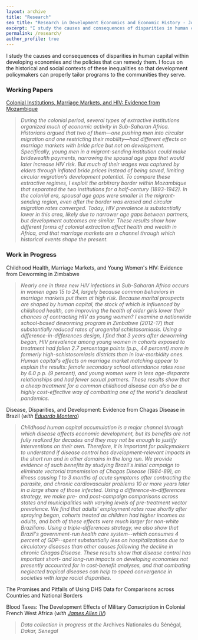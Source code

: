 ```yaml
---
layout: archive
title: "Research"
seo_title: "Research in Development Economics and Economic History - Jon Denton-Schneider"
excerpt: "I study the causes and consequences of disparities in human capital in developing economies and the policies that can remedy them."
permalink: /research/
author_profile: true
---
```


<p>
I study the causes and consequences of disparities in human capital within developing economies and the policies that can remedy them. I focus on the historical and social contexts of these inequalities so that development policymakers can properly tailor programs to the communities they serve.
</p>

<h3>Working Papers</h3>

<p>
<a href="https://jondentonschneider.com/files/denton-schneider_institutions_hiv.pdf">Colonial Institutions, Marriage Markets, and HIV: Evidence from Mozambique</a>
  <blockquote>
  <i>During the colonial period, several types of extractive institutions organized much of economic activity in Sub-Saharan Africa. Historians argued that two of them&mdash;one pushing men into circular migration and one restricting their mobility&mdash;had different effects on marriage markets with bride price but not on development. Specifically, young men in a migrant-sending institution could make bridewealth payments, narrowing the spousal age gaps that would later increase HIV risk. But much of their wages was captured by elders through inflated bride prices instead of being saved, limiting circular migration’s development potential. To compare these extractive regimes, I exploit the arbitrary border within Mozambique that separated the two institutions for a half-century (1893-1942). In the colonial era, spousal age gaps were smaller in the migrant-sending region, even after the border was erased and circular migration rates converged. Today, HIV prevalence is substantially lower in this area, likely due to narrower age gaps between partners, but development outcomes are similar. These results show how different forms of colonial extraction affect health and wealth in Africa, and that marriage markets are a channel through which historical events shape the present.</i>
  </blockquote>
  </p>


  
<h3>Work in Progress</h3>

<p>
  Childhood Health, Marriage Markets, and Young Women's HIV: Evidence from Deworming in Zimbabwe
  <blockquote>
  <i>Nearly one in three new HIV infections in Sub-Saharan Africa occurs in women ages 15 to 24, largely because common behaviors in marriage markets put them at high risk. Because marital prospects are shaped by human capital, the stock of which is influenced by childhood health, can improving the health of older girls lower their chances of contracting HIV as young women? I examine a nationwide school-based deworming program in Zimbabwe (2012-17) that substantially reduced rates of urogenital schistosomiasis. Using a difference-in-differences design, I find that 3 years after deworming began, HIV prevalence among young women in cohorts exposed to treatment had fallen 2.7 percentage points (p.p., 44 percent) more in formerly high-schistosomiasis districts than in low-morbidity ones. Human capital's effects on marriage market matching appear to explain the results: female secondary school attendance rates rose by 6.0 p.p. (9 percent), and young women were in less age-disparate relationships and had fewer sexual partners. These results show that a cheap treatment for a common childhood disease can also be a highly cost-effective way of combatting one of the world's deadliest pandemics.</i>
  </blockquote>
  </p>
  
<p>
 Disease, Disparities, and Development: Evidence from Chagas Disease in Brazil (<i>with <a href="https://www.eduardo-montero.com/">Eduardo Montero</a></i>)
  <blockquote>
  <i>Childhood human capital accumulation is a major channel through which disease affects economic development, but its benefits are not fully realized for decades and they may not be enough to justify interventions on their own. Therefore, it is important for policymakers to understand if disease control has development-relevant impacts in the short run and in other domains in the long run. We provide evidence of such benefits by studying Brazil's initial campaign to eliminate vectorial transmission of Chagas Disease (1984-89), an illness causing 1 to 3 months of acute symptoms after contracting the parasite, and chronic cardiovascular problems 10 or more years later in a large share of those infected. Using a difference-in-differences strategy, we make pre- and post-campaign comparisons across states and municipalities with varying levels of pre-treatment vector prevalence. We find that adults' employment rates rose shortly after spraying began, cohorts treated as children had higher incomes as adults, and both of these effects were much larger for non-white Brazilians. Using a triple-differences strategy, we also show that Brazil's government-run health care system--which consumes 4 percent of GDP--spent substantially less on hospitalizations due to circulatory diseases than other causes following the decline in chronic Chagas Disease. These results show that disease control has important short- and long-run impacts on developing economies not presently accounted for in cost-benefit analyses, and that combating neglected tropical diseases can help to speed convergence in societies with large racial disparities.</i>
  </blockquote>
  </p>

<p>
The Promises and Pitfalls of Using DHS Data for Comparisons across Countries and National Borders
</p>

<p>
  Blood Taxes: The Development Effects of Military Conscription in Colonial French West Africa (<i>with <a href="https://sites.google.com/view/jamesalleniv/home">James Allen IV</a></i>)
  <blockquote>
  <i>Data collection in progress at the </i>Archives Nationales du Sénégal<i>, Dakar, Senegal</i>
  </blockquote>
  </p>
